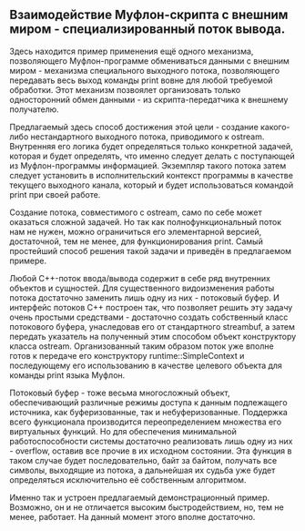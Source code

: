 
Взаимодействие Муфлон-скрипта с внешним миром - специализированный поток вывода.
--------------------------------------------------------------------------------

Здесь находится пример применения ещё одного механизма, позволяющего Муфлон-программе
обмениваться данными с внешним миром - механизма специального выходного потока,
позволяющего передавать весь выход команды print вовне для любой требуемой обработки. 
Этот механизм позвоялет организовать только односторонний обмен данными - из
скрипта-передатчика к внешнему получателю.

Предлагаемый здесь способ достижения этой цели - создание какого-либо нестандартного
выходного потока, приводимого к ostream. Внутренняя его логика будет определяться
только конкретной задачей, которая и будет определять, что именно следует делать с
поступающей из Муфлон-программы информацией. Экземпляр такого потока затем следует
установить в исполнительский контекст программы в качестве текущего выходного канала,
который и будет использоваться командой print при своей работе.

Создание потока, совместимого с ostream, само по себе может оказаться сложной задачей.
Но так как полнофункциональный поток нам не нужен, можно ограничиться его элементарной
версией, достаточной, тем не менее, для функционирования print. Самый простейший способ
решения такой задачи и приведён в предлагаемом примере.

Любой С++-поток ввода/вывода содержит в себе ряд внутренних объектов и сущностей. Для
существенного видоизменения работы потока достаточно заменить лишь одну из них - потоковый
буфер. И интерфейс потоков C++ построен так, что позволяет решить эту задачу очень простыми
средствами - достаточно создать собственный класс потокового буфера, унаследовав его от
стандартного streambuf, а затем передать указатель на полученный этим способом объект
конструктору класса ostream. Организованный таким образом поток уже вполне готов к передаче
его конструктору runtime::SimpleContext и последующему его использованию в качестве целевого
объекта для команды print языка Муфлон.

Потоковый буфер - тоже весьма многосложный объект, обеспечивающий различные режимы доступа
к данным подлежащего источника, как буферизованные, так и небуферизованные. Поддержка всего
функционала производится переопределением множества его виртуальных функций. Но для обеспечения
минимальной работоспособности системы достаточно реализовать лишь одну из них - overflow,
оставив все прочие в их исходном состоянии. Эта функция в таком случае будет последовательно,
байт за байтом, получать все символы, выходящие из потока, а дальнейшая их судьба уже будет
определяться исключительно её собственным алгоритмом.

Именно так и устроен предлагаемый демонстрационный пример. Возможно, он и не отличается
высоким быстродействием, но, тем не менее, работает. На данный момент этого вполне достаточно.
